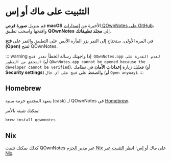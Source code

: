 # التثبيت على ماك أو إس

قم بتنزيل **صورة قرص macOS** الأخيرة من [إصدارات QOwnNotes على GitHub](https://github.com/pbek/QOwnNotes/releases)، وافتحها واسحب تطبيق **QOwnNotes** إلى **مجلد تطبيقاتك**.

في المرة الأولى، ستحتاج إلى النقر بزر الفأرة الأيمن على التطبيق والنقر على **فتح (Open)** لفتح QOwnNotes.

::: warning
إذا واجهتك رسالة الخطأ `تعذر فتح QOwnNotes.app لعدم القدرة على التحقق من المطور` (أو `QOwnNotes.app cannot be opened because the developer cannot be verified`)، فعليك زيارة **إعدادات الأمان** في نظامك (أو **Security settings**) والضغط على `فتح على أي حال` (أو `Open anyway`).
:::

## Homebrew

يتعهد المجتمع حزمة مبنية (cask) لـ&nbsp;QOwnNotes في [Homebrew](https://formulae.brew.sh/cask/qownnotes).

يمكنك تثبيته بالأمر:

```bash
brew install qownnotes
```

## Nix

كذلك يمكنك تثبيت QOwnNotes عبر [مدير الحزم Nix](https://nixos.wiki/wiki/Nix_package_manager) على ماك&nbsp;أو&nbsp;إس؛ انظر [التثبيت عبر Nix](./nix.md).
